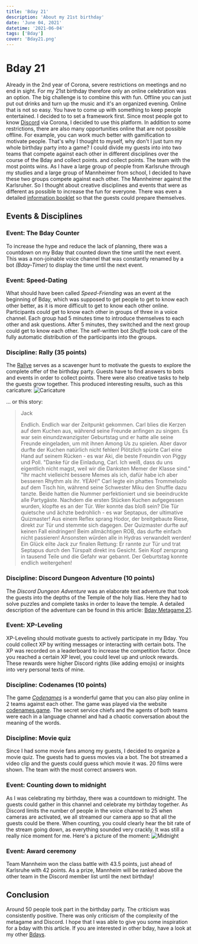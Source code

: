 ```yaml
---
title: 'Bday 21'
description: 'About my 21st birthday'
date: 'June 04, 2021'
datetime: '2021-06-04'
tags: ['Bday']
cover: 'Bday21.png'
---
```


# Bday 21

Already in the 2nd year of Corona, severe restrictions on meetings and no end in sight. For my 21st birthday
therefore only an online celebration was an option. The big challenge is to combine this with fun. Offline
you can just put out drinks and turn up the music and it's an organized evening. Online that is
not so easy. You have to come up with something to keep people entertained. I decided to
to set a framework first. Since most people got to know [Discord](https://discord.com) via Corona, I decided to use this
platform. In addition to some restrictions, there are also many opportunities online that are not possible offline. For
example, you can work much better with gamification to motivate people.
That's why I thought to myself, why don't I just turn my whole birthday party into a game? I could divide my guests into
into two teams that compete against each other in different disciplines over the course of the Bday and collect points.
and collect points. The team with the most points wins. As I have a large group of people from Karlsruhe through my
studies and a large group of Mannheimer from school, I decided to have these two groups compete against each other. The
Mannheimer against the Karlsruher. So I thought about creative disciplines and events that were as different as possible
to increase the fun for everyone. There was even a detailed [information booklet](InfoBday21.pdf) so that the guests
could prepare themselves.

## Events & Disciplines

### Event: The Bday Counter

To increase the hype and reduce the lack of planning, there was a countdown on my Bday that counted down the time until
the next event. This was a non-joinable voice channel that was constantly renamed by a bot _(Bday-Timer)_ to display
the time until the next event.

### Event: Speed-Dating

What should have been called _Speed-Friending_ was an event at the beginning of Bday, which was supposed to get people
to get to know each other better, as it is more difficult to get to know each other online.
Participants could get to know each other in groups of three in a voice channel. Each group had 5 minutes time to
introduce themselves to each other and ask questions. After 5 minutes, they switched and the next group
could get to know each other. The self-written bot _Shuffle_ took care of the fully automatic distribution of the
participants into the groups.

### Discipline: Rally (35 points)

The [Rallye](Rallye_2021.pdf) serves as a scavenger hunt to motivate the guests to explore the complete offer of the
birthday party. Guests have to find answers to bots and events in order to collect points. There were also
creative tasks to help the guests grow together. This produced interesting results, such as this caricature:
![Caricature](Charicature21.png)

... or this story:

> Jack
>
> Endlich. Endlich war der Zeitpunkt gekommen. Carl blies die Kerzen auf dem Kuchen aus, während seine Freunde anfingen
> zu singen. Es war sein einundzwanzigster Geburtstag und er hatte alle seine Freunde eingeladen, um mit ihnen Among Us
> zu
> spielen. Aber davor durfte der Kuchen natürlich nicht fehlen! Plötzlich spürte Carl eine Hand auf seinem Rücken - es
> war
> Aki, die beste Freundin von Piggy und Poll. "Danke für die Einladung, Carl. Ich weiß, dass du uns eigentlich nicht
> magst, weil wir die Danksten Memer der Klasse sind."
> "Ihr macht vielleicht bessere Memes als ich, dafür habe ich aber besseren Rhythm als ihr. YEAH!" Carl legte ein phattes
> Trommelsolo auf dem Tisch hin, während seine Schwester Miku den Shuffle dazu tanzte. Beide hatten die Nummer
> perfektioniert und sie beeindruckte alle Partygäste. Nachdem die ersten Stücken Kuchen aufgegessen wurden, klopfte es
> an
> der Tür. Wer konnte das bloß sein? Die Tür quietsche und ächzte bedrohlich - es war Septapus, der ultimative
> Quizmaster!
> Aus einem Reflex sprang Hodor, der breitgebaute Riese, direkt zur Tür und stemmte sich dagegen. Der Quizmaster durfte
> auf keinen Fall eindringen! Beim allmächtigen ROB, das durfte einfach nicht passieren! Ansonsten würden alle in Hydras
> verwandelt werden!
> Ein Glück eilte Jack zur finalen Rettung: Er rannte zur Tür und trat Septapus durch den Türspalt direkt ins Gesicht.
> Sein Kopf zersprang in tausend Teile und die Gefahr war gebannt. Der Geburtstag konnte endlich weitergehen!

### Discipline: Discord Dungeon Adventure (10 points)

The _Discord Dungeon Adventure_ was an elaborate text adventure that took the guests into the depths of the Temple of
the holy Ilias. Here they had to solve puzzles and complete tasks in order to leave the temple. A detailed description
of the adventure can be found in this article: [Bday Metagame 21](/articles/bday21_meta).

### Event: XP-Leveling

XP-Leveling should motivate guests to actively participate in my Bday. You could collect XP by writing messages or interacting with certain bots. The XP was recorded on a leaderboard to increase the competition
factor. Once you reached a certain XP level, you could level up and unlock rewards. These
rewards were higher Discord rights (like adding emojis) or insights into very personal texts of mine.

### Discipline: Codenames (10 points)

The game [_Codenames_](https://de.wikipedia.org/wiki/Codenames) is a wonderful game that you can also play online in 2
teams against each other. The game was played via the website [codenames.game](https://codenames.game/). The secret
service chiefs and the agents of both teams were each in a language channel and had a chaotic conversation about the
meaning of the words.

### Discipline: Movie quiz

Since I had some movie fans among my guests, I decided to organize a movie quiz. The guests had to guess movies via a
bot. The bot streamed a video clip and the guests could guess which movie it was. 20 films were shown. The team with the
most correct answers won.

### Event: Counting down to midnight

As I was celebrating my birthday, there was a countdown to midnight. The guests could gather in this channel and
celebrate my birthday together. As Discord limits the number of people in the voice channel to 25 when cameras are
activated, we all streamed our camera app so that all the guests could be there. When counting, you could clearly hear
the bit rate of the stream going down, as everything sounded very crackly. It was still a really nice moment for me.
Here's a picture of the moment:
![Midnight](Midnight21.png)

### Event: Award ceremony

Team Mannheim won the class battle with 43.5 points, just ahead of Karlsruhe with 42 points. As a prize, Mannheim will
be ranked above the other team in the Discord member list until the next birthday!

## Conclusion

Around 50 people took part in the birthday party. The criticism was consistently positive. There was only criticism of
the complexity of the metagame and Discord.
I hope that I was able to give you some inspiration for a bday with this article.
If you are interested in other bday, have a look at my other [Bdays](t/Bday).
